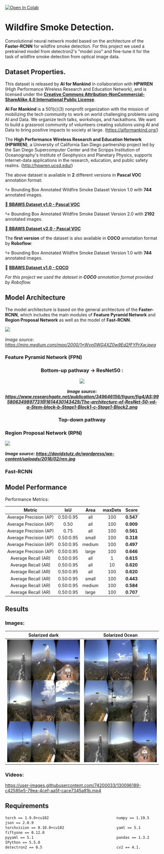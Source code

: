 [![Open In Colab](https://colab.research.google.com/assets/colab-badge.svg)](https://colab.research.google.com/github/JasonManesis/Convolutional-Neural-Network-Classifier-MNIST/blob/main/CNN_MNIST_PyTorch_VISUALS.ipynb)

# Wildfire Smoke Detection.
Convolutional neural network model based on the architecture of the **Faster-RCNN** for wildfire smoke detection. For this project we used a pretrained model from detectron2's "model zoo" and fine-tune it for the task of wildfire smoke detection from optical image data.

## Dataset Properties.
<div align="left">
 
This dataset is released by **AI for Mankind** in collaboration with **HPWREN** (High Performance Wireless Research and Education Network), and is licensed under the [**Creative Commons Attribution-NonCommercial-ShareAlike 4.0 International Public License**](https://creativecommons.org/licenses/by-nc-sa/4.0/). 
 
 **AI For Mankind** is a 501(c)(3) nonprofit organization with the mission of mobilizing the tech community to work on world challenging problems using AI and Data. We organize tech talks, workshops, and hackathons. We want to build a grassroot community of volunteers creating solutions using AI and Data to bring positive impacts to society at large.       (https://aiformankind.org/) 
 
The **High Performance Wireless Research and Education Network (HPWREN)**, a University of California San Diego partnership project led by the San Diego Supercomputer Center and the Scripps Institution of Oceanography's Institute of Geophysics and Planetary Physics, supports Internet-data applications in the research, education, and public safety realms. (http://hpwren.ucsd.edu/)
 
 
The above dataset is available in **2** different versions in **Pascal VOC** annotation format:
 
 :arrow_right_hook:   Bounding Box Annotated Wildfire Smoke Dataset Version 1.0 with **744** annotated images. 
 
 :link:[ **BBAWS Dataset v1.0 - Pascal VOC**](https://drive.google.com/file/d/1sEB77bfp2yMkgsSW9703vwDHol_cK6D5/view?usp=sharing)
 
 :arrow_right_hook:  Bounding Box Annotated Wildfire Smoke Dataset Version 2.0 with **2192** annotated images. 
 
:link:[ **BBAWS Dataset v2.0 - Pascal VOC**](https://drive.google.com/drive/folders/1IKXN2-hxTrEQsIIKOxiUAuLgoxubA9Wq?usp=sharing)

The **first version** of the dataset is also available in **COCO** annotation format by **Roboflow**:
 
:arrow_right_hook: Bounding Box Annotated Wildfire Smoke Dataset Version 1.0 with **744** annotated images. 
 
 :link: [ **BBAWS Dataset v1.0 - COCO**]( https://public.roboflow.com/object-detection/wildfire-smoke)
 


_For this project we used the dataset in **COCO** annotation format provided by Roboflow._

</div align="left">

## Model Architecture
The model architecture is based on the general archtecture of the **Faster-RCNN**, which includes the main modules of **Feature Pyramid Network** and **Region Proposal Network** as well as the model of **Fast-RCNN**.

<img src="https://miro.medium.com/max/2000/1*Wvn0WG4XZ0w9Ed2fFYPrXw.jpeg">

_Image source: https://miro.medium.com/max/2000/1*Wvn0WG4XZ0w9Ed2fFYPrXw.jpeg_

### **Feature Pyramid Network (FPN)**

<div align="center">
 
### Bottom-up pathway -> ResNet50 :
<img src="https://www.researchgate.net/publication/349646156/figure/fig4/AS:995806349897731@1614430143429/The-architecture-of-ResNet-50-vd-a-Stem-block-b-Stage1-Block1-c-Stage1-Block2.png">
 
_**Image source: https://www.researchgate.net/publication/349646156/figure/fig4/AS:995806349897731@1614430143429/The-architecture-of-ResNet-50-vd-a-Stem-block-b-Stage1-Block1-c-Stage1-Block2.png**_ 

### Top-down pathway
</div align="center">


### **Region Proposal Network (RPN)**

<img src="https://davidstutz.de/wordpress/wp-content/uploads/2018/02/ren.jpg">
 
_**Image source: https://davidstutz.de/wordpress/wp-content/uploads/2018/02/ren.jpg**_ 





### **Fast-RCNN**


## Model Performance
 
 Performance Metrics:

|          Metric        |         IoU     |      Area   |      maxDets |   Score  |
|:----------------------:|:---------------:|:-----------:|:------------:|:--------:|
|Average Precision  (AP) |0.50:0.95        |    all      | 100          | **0.547**|
|Average Precision  (AP) |0.50             |    all      |100           | **0.909**|
|Average Precision  (AP) |0.75             |    all      | 100          | **0.561**|
|Average Precision  (AP) |0.50:0.95        |  small      | 100          | **0.318**|
|Average Precision  (AP) |0.50:0.95        | medium      | 100          | **0.497**|
|Average Precision  (AP) |0.50:0.95        | large       |         100  | **0.646**|
|Average Recall     (AR) |0.50:0.95        | all         | 1            | **0.615**|
|Average Recall     (AR) |0.50:0.95        | all         |10            | **0.620**|
|Average Recall     (AR) |0.50:0.95        | all         | 100          | **0.620**|
|Average Recall     (AR) |0.50:0.95        | small       | 100          | **0.443**|
|Average Recall     (AR) |0.50:0.95        | medium      | 100          | **0.584**|
|Average Recall     (AR) |0.50:0.95        | large       | 100          | **0.707**|


## Results
### Images:


Solarized dark                                                    |     Solarized Ocean
:----------------------------------------------------------------:|:-------------------------:
<img width="500" height="400" src="/Images/Results_image_1.png">  |  <img width="500" height="400" src="/Images/Results_image_2.png">



### Videos:


https://user-images.githubusercontent.com/74200033/130096189-c42585e5-79ea-4cef-aa5f-cace7345a81b.mp4



## Requirements

    torch == 1.9.0+cu102                               numpy == 1.19.5                             json == 2.0.9
    torchvision == 0.10.0+cu102                        yaml == 5.1                                 fiftyone == 0.12.0
    pyyaml == 5.1                                      pandas == 1.3.2                             IPython == 5.5.0
    detectron2 == 0.5                                  cv2 == 4.1.
                  
  
